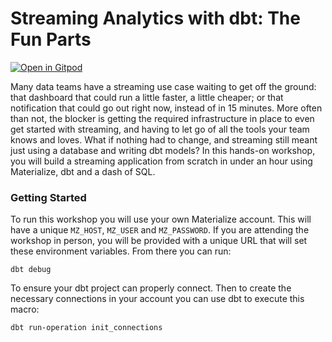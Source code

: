 # Streaming Analytics with dbt: The Fun Parts

[![Open in Gitpod](https://gitpod.io/button/open-in-gitpod.svg)](https://gitpod.io/#https://github.com/MaterializeInc/mz-data-council-2023)

Many data teams have a streaming use case waiting to get off the ground: that dashboard that could run a little faster, a little cheaper; or that notification that could go out right now, instead of in 15 minutes. More often than not, the blocker is getting the required infrastructure in place to even get started with streaming, and having to let go of all the tools your team knows and loves. What if nothing had to change, and streaming still meant just using a database and writing dbt models? In this hands-on workshop, you will build a streaming application from scratch in under an hour using Materialize, dbt and a dash of SQL.

### Getting Started
To run this workshop you will use your own Materialize account. This will have a unique `MZ_HOST`, `MZ_USER` and `MZ_PASSWORD`. If you are attending the workshop in person, you will be provided with a unique URL that will set these environment variables. From there you can run:
```
dbt debug
```
To ensure your dbt project can properly connect. Then to create the necessary connections in your account you can use dbt to execute this macro:
```
dbt run-operation init_connections 
```